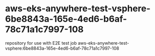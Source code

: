 # aws-eks-anywhere-test-vsphere-6be8843a-165e-4ed6-b6af-78c71a1c7997-108
repository for use with E2E test job aws-eks-anywhere-test-vsphere:6be8843a-165e-4ed6-b6af-78c71a1c7997-108
